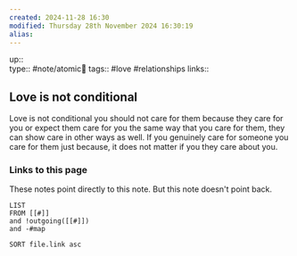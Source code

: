 ```yaml
---
created: 2024-11-28 16:30 
modified: Thursday 28th November 2024 16:30:19
alias: 
---
```

up::  
type:: #note/atomic🌳 
tags:: #love #relationships 
links::
## Love is not conditional

Love is not conditional you should not care for them because they care for you or expect them care for you the same way that you care for them, they can show care in other ways as well. If you genuinely care for someone you care for them just because, it does not matter if you they care about you.

### Links to this page
These notes point directly to this note. But this note doesn't point back.
```dataview
LIST
FROM [[#]]
and !outgoing([[#]])
and -#map

SORT file.link asc
```




